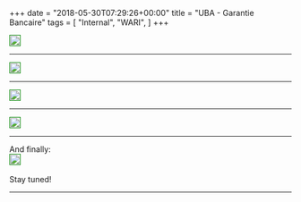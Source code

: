 +++
date = "2018-05-30T07:29:26+00:00"
title = "UBA - Garantie Bancaire"
tags = [
    "Internal",
    "WARI",
]
+++


<p></p>
<div class="container" style="width:auto">
  <a target="blank" href="https://image.ibb.co/fRcViy/m290_1.jpg">
    <img src="https://image.ibb.co/fRcViy/m290_1.jpg"  style="padding:1px;border:thin solid green;max-width:100%">
  </a>
</div>

<!--more-->

<hr>
<div class="container" style="width:auto">
  <a target="blank" href="https://image.ibb.co/eujbOy/m290_2.jpg">
    <img src="https://image.ibb.co/eujbOy/m290_2.jpg"  style="padding:1px;border:thin solid green;max-width:100%">
  </a>
</div>
<hr>
<div class="container" style="width:auto">
  <a target="blank" href="https://image.ibb.co/cRvY3y/m290_3.jpg">
    <img src="https://image.ibb.co/cRvY3y/m290_3.jpg"  style="padding:1px;border:thin solid green;max-width:100%">
  </a>
</div>
<hr>
<div class="container" style="width:auto">
  <a target="blank" href="https://image.ibb.co/fwOLiy/m290_4.jpg">
    <img src="https://image.ibb.co/fwOLiy/m290_4.jpg"  style="padding:1px;border:thin solid green;max-width:100%">
  </a>
</div>
<hr>
And finally:
<div class="container" style="width:auto">
  <a target="blank" href="https://image.ibb.co/jS55Yy/m290_5.jpg">
    <img src="https://image.ibb.co/jS55Yy/m290_5.jpg"  style="padding:1px;border:thin solid green;max-width:100%">
  </a>
</div>

<br>
Stay tuned!




<hr>
